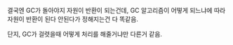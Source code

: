 결국엔 GC가 돌아야지 자원이 반환이 되는건데, GC 알고리즘이 어떻게 되느냐에 따라 자원이 반환이 된다 안된다가 정해지는건 다 똑같음.

단지, GC가 걸렷을때 어떻게 처리를 해줄거냐만 다른거 같음. 

